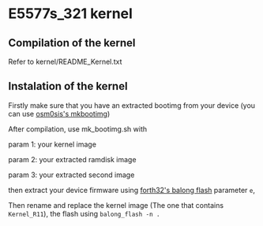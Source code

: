 # E5577s_321 kernel

## Compilation of the kernel
Refer to kernel/README_Kernel.txt

## Instalation of the kernel
Firstly make sure that you have an extracted bootimg from your device (you can use [osm0sis's mkbootimg](https://github.com/osm0sis/mkbootimg))

After compilation, use mk_bootimg.sh with

param 1: your kernel image

param 2: your extracted ramdisk image

param 3: your extracted second image

then extract your device firmware using [forth32's balong flash](https://github.com/forth32/balongflash) parameter `e`,

Then rename and replace the kernel image (The one that contains `Kernel_R11`), the flash using `balong_flash -n .`


